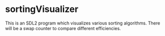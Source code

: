 # sortingVisualizer
This is an SDL2 program which visualizes various sorting algorithms. There will be a swap counter to compare different efficiencies.
